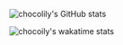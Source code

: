 ![chocolily's GitHub stats](https://github-readme-stats.vercel.app/api?username=choco-lily)

![chocoily's wakatime stats](https://github-readme-stats.vercel.app/api/wakatime?username=@chocolily)

<!--
**choco-lily/choco-lily** is a ✨ _special_ ✨ repository because its `README.md` (this file) appears on your GitHub profile.

Here are some ideas to get you started:

- 🔭 I’m currently working on ...
- 🌱 I’m currently learning ...
- 👯 I’m looking to collaborate on ...
- 🤔 I’m looking for help with ...
- 💬 Ask me about ...
- 📫 How to reach me: ...
- 😄 Pronouns: ...
- ⚡ Fun fact: ...
-->
